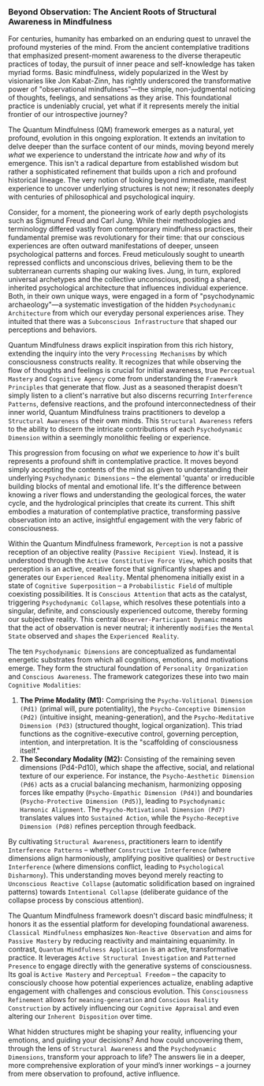 ### Beyond Observation: The Ancient Roots of Structural Awareness in Mindfulness

For centuries, humanity has embarked on an enduring quest to unravel the profound mysteries of the mind. From the ancient contemplative traditions that emphasized present-moment awareness to the diverse therapeutic practices of today, the pursuit of inner peace and self-knowledge has taken myriad forms. Basic mindfulness, widely popularized in the West by visionaries like Jon Kabat-Zinn, has rightly underscored the transformative power of "observational mindfulness"—the simple, non-judgmental noticing of thoughts, feelings, and sensations as they arise. This foundational practice is undeniably crucial, yet what if it represents merely the initial frontier of our introspective journey?

The Quantum Mindfulness (QM) framework emerges as a natural, yet profound, evolution in this ongoing exploration. It extends an invitation to delve deeper than the surface content of our minds, moving beyond merely *what* we experience to understand the intricate *how* and *why* of its emergence. This isn't a radical departure from established wisdom but rather a sophisticated refinement that builds upon a rich and profound historical lineage. The very notion of looking beyond immediate, manifest experience to uncover underlying structures is not new; it resonates deeply with centuries of philosophical and psychological inquiry.

Consider, for a moment, the pioneering work of early depth psychologists such as Sigmund Freud and Carl Jung. While their methodologies and terminology differed vastly from contemporary mindfulness practices, their fundamental premise was revolutionary for their time: that our conscious experiences are often outward manifestations of deeper, unseen psychological patterns and forces. Freud meticulously sought to unearth repressed conflicts and unconscious drives, believing them to be the subterranean currents shaping our waking lives. Jung, in turn, explored universal archetypes and the collective unconscious, positing a shared, inherited psychological architecture that influences individual experience. Both, in their own unique ways, were engaged in a form of "psychodynamic archaeology"—a systematic investigation of the hidden `Psychodynamic Architecture` from which our everyday personal experiences arise. They intuited that there was a `Subconscious Infrastructure` that shaped our perceptions and behaviors.

Quantum Mindfulness draws explicit inspiration from this rich history, extending the inquiry into the very `Processing Mechanisms` by which consciousness constructs reality. It recognizes that while observing the flow of thoughts and feelings is crucial for initial awareness, true `Perceptual Mastery` and `Cognitive Agency` come from understanding the `Framework Principles` that generate that flow. Just as a seasoned therapist doesn't simply listen to a client's narrative but also discerns recurring `Interference Patterns`, defensive reactions, and the profound interconnectedness of their inner world, Quantum Mindfulness trains practitioners to develop a `Structural Awareness` of their own minds. This `Structural Awareness` refers to the ability to discern the intricate contributions of each `Psychodynamic Dimension` within a seemingly monolithic feeling or experience.

This progression from focusing on *what* we experience to *how* it's built represents a profound shift in contemplative practice. It moves beyond simply accepting the contents of the mind as given to understanding their underlying `Psychodynamic Dimensions` – the elemental 'quanta' or irreducible building blocks of mental and emotional life. It's the difference between knowing a river flows and understanding the geological forces, the water cycle, and the hydrological principles that create its current. This shift embodies a maturation of contemplative practice, transforming passive observation into an active, insightful engagement with the very fabric of consciousness.

Within the Quantum Mindfulness framework, `Perception` is not a passive reception of an objective reality (`Passive Recipient View`). Instead, it is understood through the `Active Constitutive Force View`, which posits that perception is an active, creative force that significantly shapes and generates our `Experienced Reality`. Mental phenomena initially exist in a state of `Cognitive Superposition` – a `Probabilistic Field` of multiple coexisting possibilities. It is `Conscious Attention` that acts as the catalyst, triggering `Psychodynamic Collapse`, which resolves these potentials into a singular, definite, and consciously experienced outcome, thereby forming our subjective reality. This central `Observer-Participant Dynamic` means that the act of observation is never neutral; it inherently `modifies` the `Mental State` observed and `shapes` the `Experienced Reality`.

The ten `Psychodynamic Dimensions` are conceptualized as fundamental energetic substrates from which all cognitions, emotions, and motivations emerge. They form the structural foundation of `Personality Organization` and `Conscious Awareness`. The framework categorizes these into two main `Cognitive Modalities`:
1.  **The Prime Modality (M1):** Comprising the `Psycho-Volitional Dimension (Pd1)` (primal will, pure potentiality), the `Psycho-Conceptive Dimension (Pd2)` (intuitive insight, meaning-generation), and the `Psycho-Meditative Dimension (Pd3)` (structured thought, logical organization). This triad functions as the cognitive-executive control, governing perception, intention, and interpretation. It is the "scaffolding of consciousness itself."
2.  **The Secondary Modality (M2):** Consisting of the remaining seven dimensions (Pd4-Pd10), which shape the affective, social, and relational texture of our experience. For instance, the `Psycho-Aesthetic Dimension (Pd6)` acts as a crucial balancing mechanism, harmonizing opposing forces like empathy (`Psycho-Empathic Dimension (Pd4)`) and boundaries (`Psycho-Protective Dimension (Pd5)`), leading to `Psychodynamic Harmonic Alignment`. The `Psycho-Motivational Dimension (Pd7)` translates values into `Sustained Action`, while the `Psycho-Receptive Dimension (Pd8)` refines perception through feedback.

By cultivating `Structural Awareness`, practitioners learn to identify `Interference Patterns` – whether `Constructive Interference` (where dimensions align harmoniously, amplifying positive qualities) or `Destructive Interference` (where dimensions conflict, leading to `Psychological Disharmony`). This understanding moves beyond merely reacting to `Unconscious Reactive Collapse` (automatic solidification based on ingrained patterns) towards `Intentional Collapse` (deliberate guidance of the collapse process by conscious attention).

The Quantum Mindfulness framework doesn't discard basic mindfulness; it honors it as the essential platform for developing foundational awareness. `Classical Mindfulness` emphasizes `Non-Reactive Observation` and aims for `Passive Mastery` by reducing reactivity and maintaining equanimity. In contrast, `Quantum Mindfulness Application` is an active, transformative practice. It leverages `Active Structural Investigation` and `Patterned Presence` to engage directly with the generative systems of consciousness. Its goal is `Active Mastery` and `Perceptual Freedom` – the capacity to consciously choose how potential experiences actualize, enabling adaptive engagement with challenges and conscious evolution. This `Consciousness Refinement` allows for `meaning-generation` and `Conscious Reality Construction` by actively influencing our `Cognitive Appraisal` and even altering our `Inherent Disposition` over time.

What hidden structures might be shaping your reality, influencing your emotions, and guiding your decisions? And how could uncovering them, through the lens of `Structural Awareness` and the `Psychodynamic Dimensions`, transform your approach to life? The answers lie in a deeper, more comprehensive exploration of your mind’s inner workings – a journey from mere observation to profound, active influence.